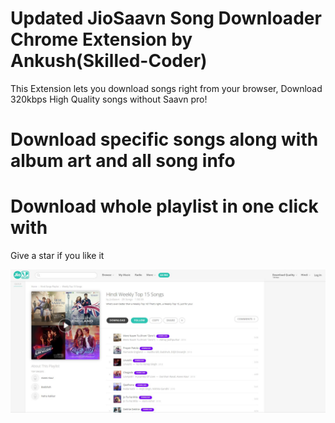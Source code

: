 # Updated JioSaavn Song Downloader Chrome Extension by Ankush(Skilled-Coder)

This Extension lets you download songs right from your browser, Download 320kbps High Quality songs without Saavn pro!

# Download specific songs along with album art and all song info

# Download whole playlist in one click with 

Give a star if you like it

![Screenshot](screenshot.png)
